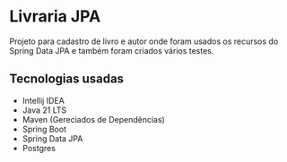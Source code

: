 
# Livraria JPA

Projeto para cadastro de livro e autor onde foram usados os recursos do Spring Data JPA e também foram criados vários testes.

## Tecnologias usadas

- Intellij IDEA
- Java 21 LTS
- Maven (Gereciados de Dependências)
- Spring Boot 
- Spring Data JPA
- Postgres 


